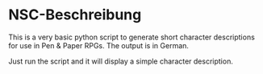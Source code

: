 # NSC-Beschreibung
This is a very basic python script to generate short character descriptions for use in Pen &amp; Paper RPGs. The output is in German.

Just run the script and it will display a simple character description.
